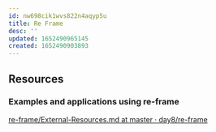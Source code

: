```yaml
---
id: nw698cik1wvs822n4aqyp5u
title: Re Frame
desc: ''
updated: 1652490965145
created: 1652490903893
---
```


## Resources

### Examples and applications using re-frame

[re-frame/External-Resources.md at master · day8/re-frame](https://github.com/day8/re-frame/blob/master/docs/External-Resources.md)